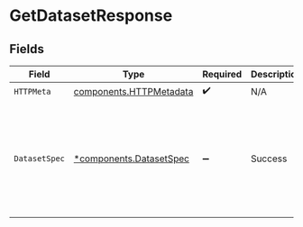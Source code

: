 # GetDatasetResponse


## Fields

| Field                                                                                                                 | Type                                                                                                                  | Required                                                                                                              | Description                                                                                                           | Example                                                                                                               |
| --------------------------------------------------------------------------------------------------------------------- | --------------------------------------------------------------------------------------------------------------------- | --------------------------------------------------------------------------------------------------------------------- | --------------------------------------------------------------------------------------------------------------------- | --------------------------------------------------------------------------------------------------------------------- |
| `HTTPMeta`                                                                                                            | [components.HTTPMetadata](../../models/components/httpmetadata.md)                                                    | :heavy_check_mark:                                                                                                    | N/A                                                                                                                   |                                                                                                                       |
| `DatasetSpec`                                                                                                         | [*components.DatasetSpec](../../models/components/datasetspec.md)                                                     | :heavy_minus_sign:                                                                                                    | Success                                                                                                               | {<br/>"created": "2022-07-20T02:35:14.137Z",<br/>"description": "string",<br/>"id": "string",<br/>"name": "string",<br/>"who": "string"<br/>} |